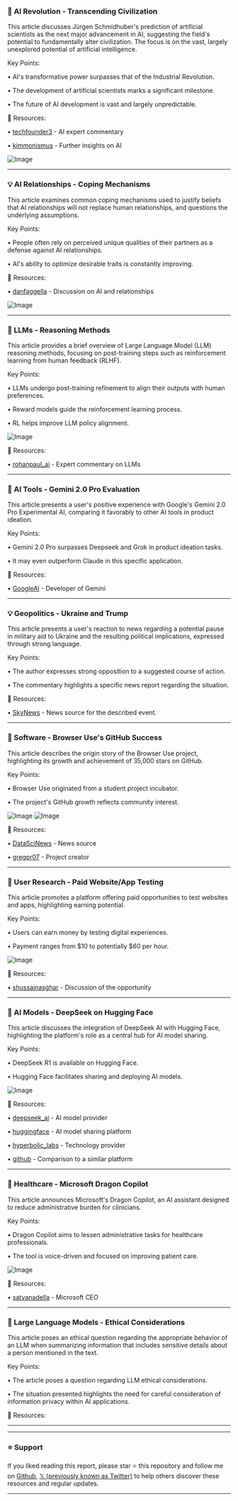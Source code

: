 ### 🤖 AI Revolution - Transcending Civilization

This article discusses Jürgen Schmidhuber's prediction of artificial scientists as the next major advancement in AI, suggesting the field's potential to fundamentally alter civilization.  The focus is on the vast, largely unexplored potential of artificial intelligence.

Key Points:

• AI's transformative power surpasses that of the Industrial Revolution.


• The development of artificial scientists marks a significant milestone.


•  The future of AI development is vast and largely unpredictable.


🔗 Resources:

• [techfounder3](https://x.com/techfounder3) - AI expert commentary


• [kimmonismus](https://x.com/kimmonismus) -  Further insights on AI


![Image](https://pbs.twimg.com/ext_tw_video_thumb/1896708428510507008/pu/img/AuBnm8au3SUnHNRt.jpg)

---
### 💡 AI Relationships - Coping Mechanisms

This article examines common coping mechanisms used to justify beliefs that AI relationships will not replace human relationships, and questions the underlying assumptions.


Key Points:

•  People often rely on perceived unique qualities of their partners as a defense against AI relationships.


•  AI's ability to optimize desirable traits is constantly improving.



🔗 Resources:

• [danfaggella](https://x.com/danfaggella) - Discussion on AI and relationships


![Image](https://pbs.twimg.com/ext_tw_video_thumb/1896708428510507008/pu/img/AuBnm8au3SUnHNRt.jpg)


---
### 🤖 LLMs - Reasoning Methods

This article provides a brief overview of Large Language Model (LLM) reasoning methods, focusing on post-training steps such as reinforcement learning from human feedback (RLHF).


Key Points:

• LLMs undergo post-training refinement to align their outputs with human preferences.


•  Reward models guide the reinforcement learning process.


• RL helps improve LLM policy alignment.


![Image](https://pbs.twimg.com/media/GlMT9FQbcAA0pWq?format=jpg&name=small)

🔗 Resources:

• [rohanpaul_ai](https://x.com/rohanpaul_ai) -  Expert commentary on LLMs


---
### 🚀 AI Tools - Gemini 2.0 Pro Evaluation

This article presents a user's positive experience with Google's Gemini 2.0 Pro Experimental AI, comparing it favorably to other AI tools in product ideation.


Key Points:

• Gemini 2.0 Pro surpasses Deepseek and Grok in product ideation tasks.


•  It may even outperform Claude in this specific application.


🔗 Resources:

• [GoogleAI](https://x.com/GoogleAI) - Developer of Gemini


---
### 💡 Geopolitics - Ukraine and Trump

This article presents a user's reaction to news regarding a potential pause in military aid to Ukraine and the resulting political implications, expressed through strong language.


Key Points:


• The author expresses strong opposition to a suggested course of action.


• The commentary highlights a specific news report regarding the situation.



🔗 Resources:

• [SkyNews](https://x.com/SkyNews) - News source for the described event.



---
### 🚀 Software - Browser Use's GitHub Success

This article describes the origin story of the Browser Use project, highlighting its growth and achievement of 35,000 stars on GitHub.


Key Points:

• Browser Use originated from a student project incubator.


• The project's GitHub growth reflects community interest.


![Image](https://pbs.twimg.com/media/GlLcylJX0AAGm3p?format=jpg&name=small)
![Image](https://pbs.twimg.com/media/GlLcykubkAAY1WQ?format=jpg&name=small)


🔗 Resources:

• [DataSciNews](https://x.com/DataSciNews) - News source


• [gregpr07](https://x.com/gregpr07) - Project creator


---
### 🚀 User Research - Paid Website/App Testing

This article promotes a platform offering paid opportunities to test websites and apps, highlighting earning potential.


Key Points:


•  Users can earn money by testing digital experiences.


•  Payment ranges from $10 to potentially $60 per hour.


![Image](https://pbs.twimg.com/amplify_video_thumb/1896878002002378752/img/IwoIm6E7-E95nTx2.jpg)


🔗 Resources:

• [shussainasghar](https://x.com/shussainasghar) -  Discussion of the opportunity


---
### 🚀 AI Models - DeepSeek on Hugging Face

This article discusses the integration of DeepSeek AI with Hugging Face, highlighting the platform's role as a central hub for AI model sharing.


Key Points:

• DeepSeek R1 is available on Hugging Face.


• Hugging Face facilitates sharing and deploying AI models.


![Image](https://pbs.twimg.com/ext_tw_video_thumb/1896453033015513088/pu/img/QCmyVlZ6K2x7DjyN.jpg)


🔗 Resources:

• [deepseek_ai](https://x.com/deepseek_ai) - AI model provider


• [huggingface](https://x.com/huggingface) - AI model sharing platform


• [hyperbolic_labs](https://x.com/hyperbolic_labs) - Technology provider


• [github](https://x.com/github) -  Comparison to a similar platform


---
### 🚀 Healthcare - Microsoft Dragon Copilot

This article announces Microsoft's Dragon Copilot, an AI assistant designed to reduce administrative burden for clinicians.


Key Points:

• Dragon Copilot aims to lessen administrative tasks for healthcare professionals.


• The tool is voice-driven and focused on improving patient care.


![Image](https://pbs.twimg.com/media/GlI9bIgWwAAXpwv?format=jpg&name=small)


🔗 Resources:

• [satyanadella](https://x.com/satyanadella) -  Microsoft CEO


---
### 🤖 Large Language Models - Ethical Considerations

This article poses an ethical question regarding the appropriate behavior of an LLM when summarizing information that includes sensitive details about a person mentioned in the text.


Key Points:


•  The article poses a question regarding LLM ethical considerations.


• The situation presented highlights the need for careful consideration of information privacy within AI applications.


🔗 Resources:


---


---

### ⭐️ Support

If you liked reading this report, please star ⭐️ this repository and follow me on [Github](https://github.com/Drix10), [𝕏 (previously known as Twitter)](https://x.com/DRIX_10_) to help others discover these resources and regular updates.

---